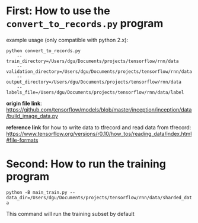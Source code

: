 # First: How to use the `convert_to_records.py` program

example usage (only compatible with python 2.x): 
```
python convert_to_records.py
    --train_directory=/Users/dgu/Documents/projects/tensorflow/rnn/data
    --validation_directory=/Users/dgu/Documents/projects/tensorflow/rnn/data
    --output_directory=/Users/dgu/Documents/projects/tensorflow/rnn/data
    --labels_file=/Users/dgu/Documents/projects/tensorflow/rnn/data/label 
```

**origin file link**: https://github.com/tensorflow/models/blob/master/inception/inception/data/build_image_data.py

**reference link** for how to write data to tfrecord and read data from tfrecord:
https://www.tensorflow.org/versions/r0.10/how_tos/reading_data/index.html#file-formats

# Second: How to run the training program

`python -B main_train.py --data_dir=/Users/dgu/Documents/projects/tensorflow/rnn/data/sharded_data`

This command will run the training subset by default